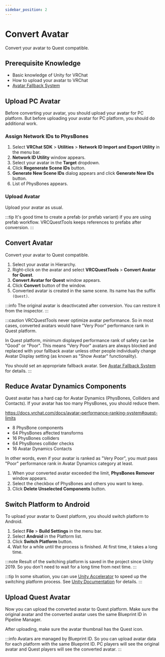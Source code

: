 ```yaml
---
sidebar_position: 2
---
```


# Convert Avatar

Convert your avatar to Quest compatible.

## Prerequisite Knowledge

- Basic knowledge of Unity for VRChat
- How to upload your avatar to VRChat
- [Avatar Fallback System](https://docs.vrchat.com/docs/avatar-fallback-system)

## Upload PC Avatar

Before converting your avatar, you should upload your avatar for PC platform.
But before uploading your avatar for PC platform, you should do additional work.

### Assign Network IDs to PhysBones

1. Select **VRChat SDK** > **Utilities** > **Network ID Import and Export Utility** in the menu bar.
2. **Network ID Utility** window appears.
3. Select your avatar in the **Target** dropdown.
4. Click **Regenerate Scene IDs** button.
5. **Generate New Scene IDs** dialog appears and click **Generate New IDs** button.
6. List of PhysBones appears.

### Upload Avatar

Upload your avatar as usual.

:::tip
It's good time to create a prefab (or prefab variant) if you are using prefab workflow.
VRCQuestTools keeps references to prefabs after conversion.
:::

## Convert Avatar

Convert your avatar to Quest compatible.

1. Select your avatar in Hierarchy.
2. Right-click on the avatar and select **VRCQuestTools** > **Convert Avatar for Quest**.
3. **Convert Avatar for Quest** window appears.
4. Click **Convert** button of the window.
5. Converted avatar is created in the same scene. Its name has the suffix `(Quest)`.

:::info
The original avatar is deactivcated after conversion. You can restore it from the inspector.
:::

:::caution
VRCQuestTools never optimize avatar performance.
So in most cases, converted avatars would have "Very Poor" performance rank in Quest platform.

In Quest platform, minimum displayed performance rank of safety can be "Good" or "Poor". This means "Very Poor" avatars are always blocked and replaced with your fallback avatar unless other people individually change Avatar Display setting (as known as "Show Avatar" functionality).

You should set an appropriate fallback avatar.
See [Avatar Fallback System](https://docs.vrchat.com/docs/avatar-fallback-system) for details.
:::

## Reduce Avatar Dynamics Components

Quest avatar has a hard cap for Avatar Dynamics (PhysBones, Colliders and Contacts). If your avatar has too many PhysBones, you should reduce them.

https://docs.vrchat.com/docs/avatar-performance-ranking-system#quest-limits

- 8 PhysBone components
- 64 PhysBones affected transforms
- 16 PhysBones colliders
- 64 PhysBones collider checks
- 16 Avatar Dynamics Contacts

In other words, even if your avatar is ranked as "Very Poor", you must pass "Poor" performance rank in Avatar Dynamics category at least.

1. When your converted avatar exceeded the limit, **PhysBones Remover** window appears.
2. Select the checkbox of PhysBones and others you want to keep.
3. Click **Delete Unselected Components** button.

## Switch Platform to Android

To upload your avatar to Quest platform, you should switch platform to Android.

1. Select **File** > **Build Settings** in the menu bar.
2. Select **Android** in the Platform list.
3. Click **Switch Platform** button.
4. Wait for a while until the process is finished. At first time, it takes a long time.

:::note
Result of the switching platform is saved in the project since Unity 2019. So you don't need to wait for a long time from next time.
:::

:::tip
In some situation, you can use [Unity Accelerator](https://docs.unity3d.com/Manual/UnityAccelerator.html) to speed up the switching platform process.
See [Unity Documentation](https://docs.unity3d.com/Manual/UnityAccelerator.html) for details.
:::

## Upload Quest Avatar

Now you can upload the converted avatar to Quest platform. Make sure the original avatar and the converted avatar uses the same Blueprint ID in Pipeline Manager.

After uploading, make sure the avatar thumbnail has the Quest icon.

:::info
Avatars are managed by Blueprint ID. So you can upload avatar data for each platform with the same Blueprint ID.
PC players will see the original avatar and Quest players will see the converted avatar.
:::
